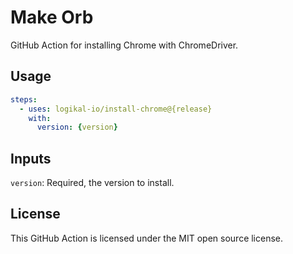 Make Orb
========
GitHub Action for installing Chrome with ChromeDriver.

Usage
-----
```yaml
steps:
  - uses: logikal-io/install-chrome@{release}
    with:
      version: {version}
```

Inputs
------
`version`: Required, the version to install.

License
-------
This GitHub Action is licensed under the MIT open source license.
